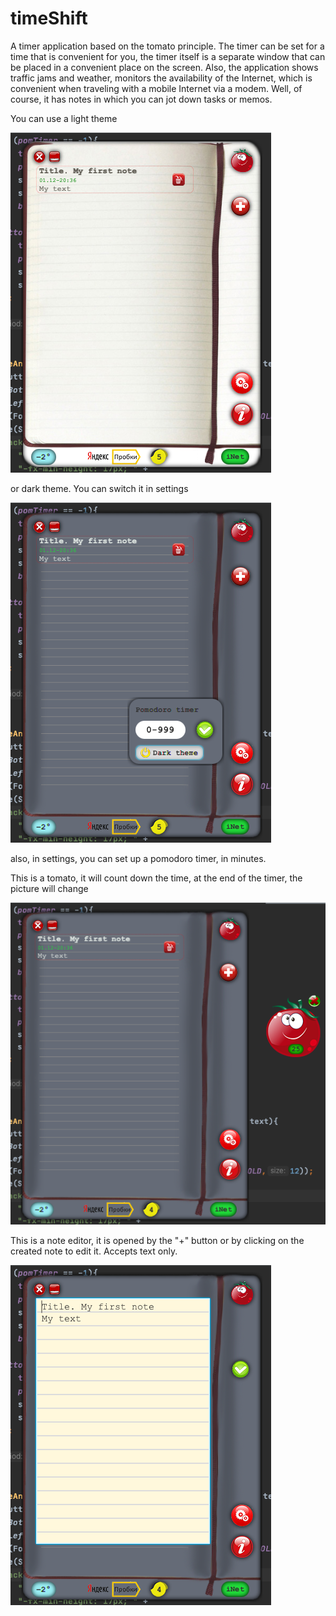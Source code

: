 # timeShift

A timer application based on the tomato principle. The timer can be set for a time that is convenient for you, the timer itself is a separate window that can be placed in a convenient place on the screen. Also, the application shows traffic jams and weather,
monitors the availability of the Internet, which is convenient when traveling with a mobile Internet via a modem.
Well, of course, it has notes in which you can jot down tasks or memos.

You can use a light theme

![Light theme](/Light.png)

or dark theme. You can switch it in settings

![Dark theme](/Dark.png)

also, in settings, you can set up a pomodoro timer, in minutes.

This is a tomato, it will count down the time, at the end of the timer, the picture will change

![Pomodoro](/PomodoroTimer.png)

This is a note editor, it is opened by the "+" button or by clicking on the created note to edit it. Accepts text only.

![Editor](/NoteEdit.png)

